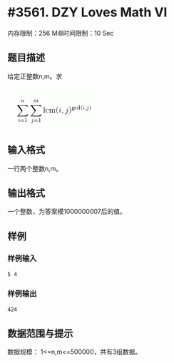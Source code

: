 # #3561. DZY Loves Math VI

内存限制：256 MiB时间限制：10 Sec

## 题目描述

给定正整数n,m。求

 ![](upload/201405/aaa.jpg)

 

## 输入格式

一行两个整数n,m。

## 输出格式

一个整数，为答案模1000000007后的值。

## 样例

### 样例输入

    
    5 4
    
    

### 样例输出

    
    424
    
    

## 数据范围与提示

数据规模：
1<=n,m<=500000，共有3组数据。
